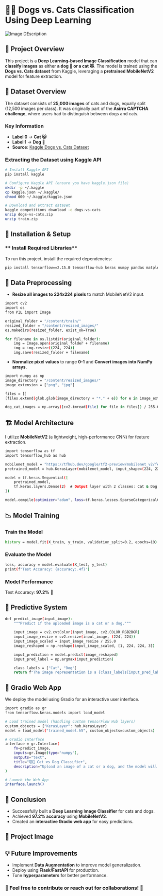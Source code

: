 # 🐶🐱 Dogs vs. Cats Classification Using Deep Learning
![Image DEscription](https://github.com/user-attachments/assets/9e9c340d-ad05-4f07-9447-99eb9a095a43)

## 📌 **Project Overview**
This project is a **Deep Learning-based Image Classification** model that can **classify images** as either **a dog 🐶 or a cat 🐱**. The model is trained using the **Dogs vs. Cats dataset** from Kaggle, leveraging a **pretrained MobileNetV2** model for feature extraction.

## 📂 **Dataset Overview**
The dataset consists of **25,000 images** of cats and dogs, equally split (12,500 images per class). It was originally part of the **Asirra CAPTCHA challenge**, where users had to distinguish between dogs and cats.

### **Key Information**
- **Label 0** → **Cat 🐱**
- **Label 1** → **Dog 🐶**
- **Source**: [Kaggle Dogs vs. Cats Dataset](https://www.kaggle.com/c/dogs-vs-cats)

### **Extracting the Dataset using Kaggle API**
```sh
# Install Kaggle API
pip install kaggle

# Configure Kaggle API (ensure you have kaggle.json file)
mkdir -p ~/.kaggle
cp kaggle.json ~/.kaggle/
chmod 600 ~/.kaggle/kaggle.json

# Download and extract dataset
kaggle competitions download -c dogs-vs-cats
unzip dogs-vs-cats.zip
unzip train.zip
```

## 🚀 Installation & Setup
### ** Install Required Libraries**
To run this project, install the required dependencies:
```sh
pip install tensorflow==2.15.0 tensorflow-hub keras numpy pandas matplotlib seaborn gradio opencv-python
```


## 🔧 Data Preprocessing
* **Resize all images to 224x224 pixels** to match MobileNetV2 input.
```sh
import cv2
import os
from PIL import Image

original_folder = "/content/train/"
resized_folder = "/content/resized_images/"
os.makedirs(resized_folder, exist_ok=True)

for filename in os.listdir(original_folder):
    img = Image.open(original_folder + filename)
    img = img.resize((224, 224))
    img.save(resized_folder + filename)
```

* **Normalize pixel values** to range **0-1** and **Convert images into NumPy arrays**.
```sh
import numpy as np
image_directory = "/content/resized_images/"
image_extension = ["png", "jpg"]

files = []
[files.extend(glob.glob(image_directory + "*." + e)) for e in image_extension]

dog_cat_images = np.array([cv2.imread(file) for file in files]) / 255.0
```

## 🏗 Model Architecture
I utilize **MobileNetV2** (a lightweight, high-performance CNN) for feature extraction.
```sh
import tensorflow as tf
import tensorflow_hub as hub

mobilenet_model = "https://tfhub.dev/google/tf2-preview/mobilenet_v2/feature_vector/4"
pretrained_model = hub.KerasLayer(mobilenet_model, input_shape=(224, 224, 3), trainable=False)

model = tf.keras.Sequential([
    pretrained_model,
    tf.keras.layers.Dense(2)  # Output layer with 2 classes: Cat & Dog
])

model.compile(optimizer="adam", loss=tf.keras.losses.SparseCategoricalCrossentropy(from_logits=True), metrics=["accuracy"])
```

## 📉 Model Training
### Train the Model
```sh
history = model.fit(X_train, y_train, validation_split=0.2, epochs=10)
```

### Evaluate the Model
```sh
loss, accuracy = model.evaluate(X_test, y_test)
print(f"Test Accuracy: {accuracy:.4f}")
```
### Model Performance

Test Accuracy: **97.2%** 🎯


## 🤖 Predictive System
```sh
def predict_image(input_image):
    """Predict if the uploaded image is a cat or a dog."""
    
    input_image = cv2.cvtColor(input_image, cv2.COLOR_RGB2BGR)
    input_image_resize = cv2.resize(input_image, (224, 224))
    input_image_scaled = input_image_resize / 255.0
    image_reshaped = np.reshape(input_image_scaled, [1, 224, 224, 3])

    input_prediction = model.predict(image_reshaped)
    input_pred_label = np.argmax(input_prediction)

    class_labels = ["Cat", "Dog"]
    return f"The image representation is a {class_labels[input_pred_label]}"
```

## 🎨 Gradio Web App
We deploy the model using Gradio for an interactive user interface.
```sh
import gradio as gr
from tensorflow.keras.models import load_model

# Load trained model (handling custom TensorFlow Hub layers)
custom_objects = {"KerasLayer": hub.KerasLayer}
model = load_model("trained_model.h5", custom_objects=custom_objects)

# Gradio Interface
interface = gr.Interface(
    fn=predict_image,
    inputs=gr.Image(type="numpy"),
    outputs="text",
    title="🐱🐶 Cat vs Dog Classifier",
    description="Upload an image of a cat or a dog, and the model will classify it."
)

# Launch the Web App
interface.launch()
```

## 📌 Conclusion
* Successfully built a **Deep Learning Image Classifier** for cats and dogs.
* Achieved **97.2% accuracy** using **MobileNetV2**.
* Created an **interactive Gradio web app** for easy predictions.

## 📸 Project Image


## 💡 Future Improvements
* Implement **Data Augmentation** to improve model generalization.
* Deploy using **Flask/FastAPI** for production.
* Tune **hyperparameters** for better performance.
  
### **📩 Feel free to contribute or reach out for collaborations!** 🚀
